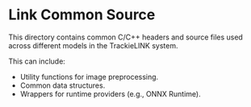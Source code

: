 # Link Common Source

This directory contains common C/C++ headers and source files used across different models in the TrackieLINK system.

This can include:
- Utility functions for image preprocessing.
- Common data structures.
- Wrappers for runtime providers (e.g., ONNX Runtime).
